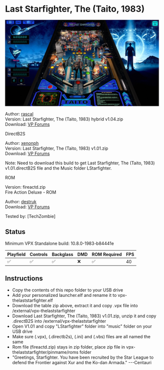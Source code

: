 # Last Starfighter, The (Taito, 1983)

![Table Preview](../../images/vpx-last-starfighter-preview.jpg)

Author: [rascal](https://www.vpforums.org/index.php?showuser=347)  
Version: Last Starfighter, The (Taito, 1983) hybrid v1.04.zip  
Download: [VP Forums](https://www.vpforums.org/index.php?app=downloads&showfile=17327)

DirectB2S

Author: [xenonph](https://www.vpforums.org/index.php?showuser=14100)  
Version: Last Starfighter, The (Taito, 1983) v1.01.zip  
Download: [VP Forums](https://www.vpforums.org/index.php?app=downloads&showfile=17241)

Note: Need to download this build to get Last Starfighter, The (Taito, 1983) v1.01.directB2S file and the Music folder LStarfighter.

ROM

Version: fireactd.zip  
Fire Action Deluxe - ROM

Author: [destruk](https://www.vpforums.org/index.php?showuser=5)  
Download: [VP Forums](https://www.vpforums.org/index.php?app=downloads&showfile=584)

Tested by:
[TechZombie]

## Status 

Minimum VPX Standalone build: 10.8.0-1983-b84441e

| Playfield | Controls | Backglass | DMD | ROM Required | FPS | 
|-----------|----------|-----------|-----|--------------|-----|
| :white_check_mark: | :white_check_mark: | :white_check_mark: | :x: | :white_check_mark: | 40 |

## Instructions

- Copy the contents of this repo folder to your USB drive
- Add your personalized launcher.elf and rename it to vpx-thelaststarfighter.elf
- Download the table zip above, extract it and copy .vpx file into /external/vpx-thelaststarfighter
- Download Last Starfighter, The (Taito, 1983) v1.01.zip, unzip it and copy .directB2S into /external/vpx-thelaststarfighter
- Open V1.01 and copy "LStarfighter" folder into "music" folder on your USB drive
- Make sure (.vpx), (.directb2s), (.ini) and (.vbs) files are all named the same
- Rom file (fireactd.zip) stays in zip folder, place zip file in vpx-thelaststarfighter/pinmame/roms folder
- "Greetings, Starfighter. You have been recruited by the Star League to defend the Frontier against Xur and the Ko-dan Armada." ---Centauri

